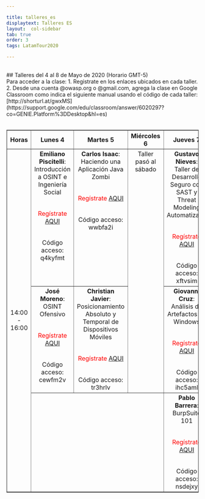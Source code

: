 ```yaml
---

title: talleres_es
displaytext: Talleres ES
layout:  col-sidebar
tab: true
order: 3
tags: LatamTour2020

---
```


<br>
## Talleres del 4 al 8 de Mayo de 2020 (Horario GMT-5)
<br>
Para acceder a la clase:
1. Registrate en los enlaces ubicados en cada taller.
2. Desde una cuenta @owasp.org o @gmail.com, agrega la clase en Google Classroom como indica el siguiente manual usando el código de cada taller: [http://shorturl.at/gwxMS](https://support.google.com/edu/classroom/answer/6020297?co=GENIE.Platform%3DDesktop&hl=es)
<br><br>
<div class="divTable">
<table class="conferenceTable" border="1" style="text-align: center; width: 100%;">
  <tr>
    <th class="hourColumn">Horas</th>
    <th class="otherColumns">Lunes 4</th>
    <th class="otherColumns">Martes 5</th>
    <th class="otherColumns">Miércoles 6</th>
    <th class="otherColumns">Jueves 7</th>
    <th class="otherColumns">Viernes 8</th>
    <th class="otherColumns">Sábado 9</th>
  </tr>
  <tr>
    <td rowspan="3" class="hourColumn">14:00<br>-<br>16:00</td>
    <td valign="top" class="otherColumns"><b>Emiliano Piscitelli</b>:<br>Introducción a OSINT e Ingeniería Social<br><br><p><span style="color:red">Regístrate <a href="http://www.eventbrite.com/e/owasp-latamhome-tickets-103551382974?discount=Taller01-ES">AQUI</a></span></p><br>Código acceso:<br>q4kyfmt</td>
    <td valign="top" class="otherColumns"><b>Carlos Isaac</b>:<br>Haciendo una Aplicación Java Zombi<br><br><p><span style="color:red">Regístrate <a href="http://www.eventbrite.com/e/owasp-latamhome-tickets-103551382974?discount=Taller03-ES">AQUI</a></span></p><br>Código acceso:<br>wwbfa2i</td>
    <td rowspan="2" valign="top" class="otherColumns">Taller pasó al sábado</td>
    <td valign="top" class="otherColumns"><b>Gustavo Nieves</b>:<br>Taller de Desarrollo Seguro con SAST y Threat Modeling Automatizado<br><br><p><span style="color:red">Regístrate <a href="http://www.eventbrite.com/e/owasp-latamhome-tickets-103551382974?discount=Taller07-ES">AQUI</a></span></p><br>Código acceso:<br>xftvsim</td>
    <td valign="top" class="otherColumns"><b>Cris Lima</b>:<br>Docker, un laboratorio de pentesting<br><br><p><span style="color:red">Regístrate <a href="http://www.eventbrite.com/e/owasp-latamhome-tickets-103551382974?discount=Taller10-ES">AQUI</a></span></p><br>Código acceso:<br>lwucp6o</td>
    <td valign="top" class="otherColumns"><b>Ricardo Supo</b>:<br>SQL Injection para todos<br><br><p><span style="color:red">Regístrate <a href="http://www.eventbrite.com/e/owasp-latamhome-tickets-103551382974?discount=Taller05-ES">AQUI</a></span></p><br>Código acceso:<br>6ppqoe7</td>
  </tr>
  <tr>
    <td valign="top" class="otherColumns"><b>José Moreno</b>:<br>OSINT Ofensivo<br><br><p><span style="color:red">Regístrate <a href="http://www.eventbrite.com/e/owasp-latamhome-tickets-103551382974?discount=Taller02-ES">AQUI</a></span></p><br>Código acceso:<br>cewfm2v</td>
    <td valign="top" class="otherColumns"><b>Christian Javier</b>:<br>Posicionamiento Absoluto y Temporal de Dispositivos Móviles<br><br><p><span style="color:red">Regístrate <a href="http://www.eventbrite.com/e/owasp-latamhome-tickets-103551382974?discount=Taller04-ES">AQUI</a></span></p><br>Código acceso:<br>tr3hrlv</td>
    <td valign="top" class="otherColumns"><b>Giovanni Cruz</b>:<br>Análisis de Artefactos en Windows<br><br><p><span style="color:red">Regístrate <a href="http://www.eventbrite.com/e/owasp-latamhome-tickets-103551382974?discount=Taller08-ES">AQUI</a></span></p><br>Código acceso:<br>ihc5aml</td>
    <td valign="top" class="otherColumns"><b>César Rodríguez</b>:<br>Pentesting en Android Con Frida<br><br><p><span style="color:red">Regístrate <a href="http://www.eventbrite.com/e/owasp-latamhome-tickets-103551382974?discount=Taller12-ES">AQUI</a></span></p><br>Código acceso:<br>jyzdzob</td>
  </tr>
    <tr>
    <td class="otherColumns" colspan="3"></td>
    <td valign="top" class="otherColumns"><b>Pablo Barrera</b>:<br>BurpSuite 101<br><br><p><span style="color:red">Regístrate <a href="http://www.eventbrite.com/e/owasp-latamhome-tickets-103551382974?discount=Taller09-ES">AQUI</a></span></p><br>Código acceso:<br>nsdejxy</td>
    <td class="otherColumns" colspan="2"></td>
  </tr>
 </table>
 </div>

